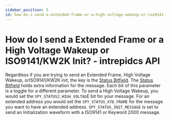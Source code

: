```yaml
---
sidebar_position: 5
id: how-do-i-send-a-extended-frame-or-a-high-voltage-wakeup-or-iso9141-kw2k-init-intrepidcs-api
---
```


# How do I send a Extended Frame or a High Voltage Wakeup or ISO9141/KW2K Init? - intrepidcs API

Regardless if you are trying to send an Extended Frame, High Voltage Wakeup, orISO9141/KW2K init, the key is the [Status Bitfield](../win32-api-overview-intrepidcs-api/structures-types-and-defines-overview-intrepidcs-api/setting-structures-overview-intrepidcs-api/status-bitfields-neovi-api). The [Status Bitfield](../win32-api-overview-intrepidcs-api/structures-types-and-defines-overview-intrepidcs-api/setting-structures-overview-intrepidcs-api/status-bitfields-neovi-api) holds extra information for the message. Each bit of this parameter is a toggle for a different parameter. To send a High Voltage Wakeup, you would set the `SPY_STATUS2_HIGH_VOLTAG`E bit for your message. For an extended address you would set the `SPY_STATUS_XTD_FRAME` for the message you want to have an extended address. `SPY_STATUS_INIT_MESSAGE` is set to send an Initialization waveform with a ISO9141 or Keyword 2000 message.
